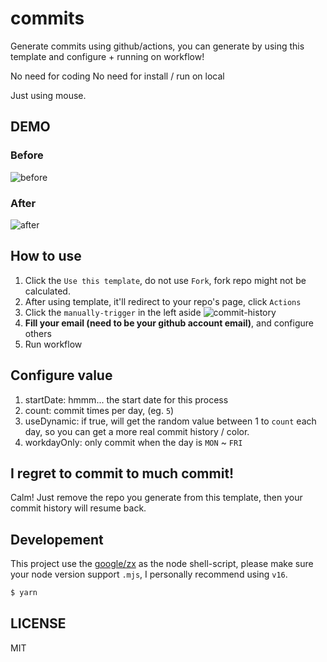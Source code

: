 # commits
Generate commits using github/actions, you can generate by using this template and configure + running on workflow! 

No need for coding
No need for install / run on local

Just using mouse.

## DEMO

### Before
![before](https://user-images.githubusercontent.com/26633162/118362422-107f6780-b5c2-11eb-98c8-b013cffc9d25.png)
### After
![after](https://user-images.githubusercontent.com/26633162/118362426-12492b00-b5c2-11eb-9f78-9d7f7fd14eb3.png)


## How to use 
1. Click the `Use this template`, do not use `Fork`, fork repo might not be calculated.
2. After using template, it'll redirect to your repo's page, click `Actions`
3. Click the `manually-trigger` in the left aside ![commit-history](https://user-images.githubusercontent.com/26633162/118362475-3573da80-b5c2-11eb-86ee-4852b3aab3a7.jpg)
4. **Fill your email (need to be your github account email)**, and configure others
5. Run workflow

## Configure value

1. startDate: hmmm... the start date for this process
2. count: commit times per day, (eg. `5`)
3. useDynamic: if true, will get the random value between 1 to `count` each day, so you can get a more real commit history / color.
4. workdayOnly: only commit when the day is `MON` ~ `FRI`

## I regret to commit to much commit!
Calm! Just remove the repo you generate from this template, then your commit history will resume back.


## Developement
This project use the [google/zx](https://github.com/google/zx) as the node shell-script, please make sure your node version support `.mjs`, I personally recommend using `v16`.

```js
$ yarn
```


## LICENSE
MIT
